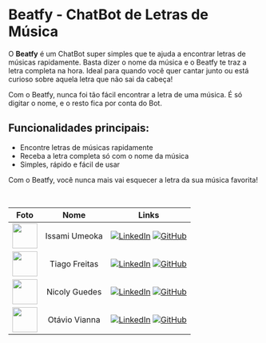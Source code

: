 # Beatfy - ChatBot de Letras de Música

O **Beatfy** é um ChatBot super simples que te ajuda a encontrar letras de músicas rapidamente. Basta dizer o nome da música e o Beatfy te traz a letra completa na hora. Ideal para quando você quer cantar junto ou está curioso sobre aquela letra que não sai da cabeça!

Com o Beatfy, nunca foi tão fácil encontrar a letra de uma música. É só digitar o nome, e o resto fica por conta do Bot.

## Funcionalidades principais:
- Encontre letras de músicas rapidamente
- Receba a letra completa só com o nome da música
- Simples, rápido e fácil de usar

Com o Beatfy, você nunca mais vai esquecer a letra da sua música favorita!

<br>

| Foto | Nome | Links |
| :---: | :---: | :---: |
| <a target="_blank" rel="noopener noreferrer" href="https://github.com/IssamiU.png?size=50"><img src="https://github.com/IssamiU.png?size=50" width="50px" style="max-width: 100%;"></a> | Issami Umeoka | <a href="https://www.linkedin.com/in/issami-umeoka-786716226/" rel="nofollow"><img src="https://img.shields.io/badge/LinkedIn-0077B5?style=for-the-badge&logo=linkedin&logoColor=white" alt="LinkedIn" /></a> <a href="https://github.com/IssamiU"><img src="https://img.shields.io/badge/GitHub-100000?style=for-the-badge&logo=github&logoColor=white" alt="GitHub" /></a> |
| <a target="_blank" rel="noopener noreferrer" href="https://github.com/tiagow2.png?size=50"><img src="https://github.com/tiagow2.png?size=50" width="50px" style="max-width: 100%;"></a>| Tiago Freitas | <a href="https://www.linkedin.com/in/tiago-freitas-74730b2a9/" rel="nofollow"><img src="https://img.shields.io/badge/LinkedIn-0077B5?style=for-the-badge&logo=linkedin&logoColor=white" alt="LinkedIn" /></a> <a href="https://github.com/tiagow2"><img src="https://img.shields.io/badge/GitHub-100000?style=for-the-badge&logo=github&logoColor=white" alt="GitHub" /></a> |
| <a target="_blank" rel="noopener noreferrer" href="https://github.com/nicolygz.png?size=50"><img src="https://github.com/nicolygz.png?size=50" width="50px" style="max-width: 100%;"></a> | Nicoly Guedes | <a href="https://www.linkedin.com/in/nicoly-guedes-dev/" rel="nofollow"><img src="https://img.shields.io/badge/LinkedIn-0077B5?style=for-the-badge&logo=linkedin&logoColor=white" alt="LinkedIn" /></a> <a href="https://github.com/nicolygz"><img src="https://img.shields.io/badge/GitHub-100000?style=for-the-badge&logo=github&logoColor=white" alt="GitHub" /></a> |
| <a target="_blank" rel="noopener noreferrer" href="https://github.com/tuzzooz.png?size=50"><img src="https://github.com/tuzzooz.png?size=50" width="50px" style="max-width: 100%;"></a> | Otávio Vianna | <a href="https://www.linkedin.com/in/ot%C3%A1vio-vianna-lima-1b26a932a/" rel="nofollow"><img src="https://img.shields.io/badge/LinkedIn-0077B5?style=for-the-badge&logo=linkedin&logoColor=white" alt="LinkedIn" /></a> <a href="https://github.com/tuzzooz"><img src="https://img.shields.io/badge/GitHub-100000?style=for-the-badge&logo=github&logoColor=white" alt="GitHub" /></a> |
